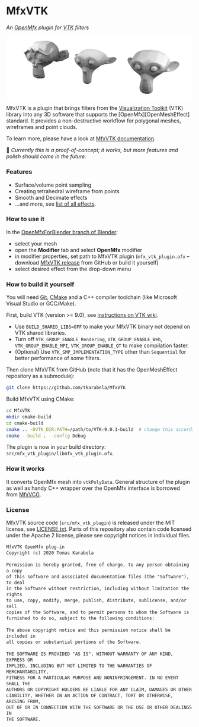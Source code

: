 # MfxVTK

*An [OpenMfx][OpenMfx] plugin for [VTK][VTK] filters*

![Smoothing Suzanne the monkey with VTK filters](docs/source/_static/monkeys.png)

MfxVTK is a plugin that brings filters from the [Visualization Toolkit][VTK] (VTK) library
into any 3D software that supports the [OpenMfx][OpenMeshEffect] standard.
It provides a non-destructive workflow for polygonal meshes, wireframes and point clouds.

To learn more, please have a look at [MfxVTK documentation][MfxVTKdocs].

🚧 *Currently this is a proof-of-concept; it works, but more features and polish
should come in the future.*

### Features

- Surface/volume point sampling
- Creating tetrahedral wireframe from points
- Smooth and Decimate effects
- ...and more, see [list of all effects][MfxVTKeffects].

### How to use it

In the [OpenMfxForBlender branch of Blender][OpenMfxForBlender]:

- select your mesh
- open the **Modifier** tab and select **OpenMfx** modifier
- in modifier properties, set path to MfxVTK plugin (`mfx_vtk_plugin.ofx` – download
  [MfxVTK release] from GitHub or build it yourself)
- select desired effect from the drop-down menu

### How to build it yourself

You will need [Git], [CMake] and a C++ compiler toolchain (like Microsoft Visual Studio or GCC/Make).

First, build VTK (version >= 9.0), see [instructions on VTK wiki][BuildingVTK].

- Use `BUILD_SHARED_LIBS=OFF` to make your MfxVTK binary not depend on VTK shared libraries.
- Turn off `VTK_GROUP_ENABLE_Rendering`, `VTK_GROUP_ENABLE_Web`, `VTK_GROUP_ENABLE_MPI`,
 `VTK_GROUP_ENABLE_QT` to make compilation faster.
- (Optional) Use `VTK_SMP_IMPLEMENTATION_TYPE` other than `Sequential` for better performance of
 some filters.

Then clone MfxVTK from GitHub (note that it has the OpenMeshEffect repository as a submodule):

```sh
git clone https://github.com/tkarabela/MfxVTK
``` 

Build MfxVTK using CMake:

```sh
cd MfxVTK
mkdir cmake-build
cd cmake-build
cmake .. -DVTK_DIR:PATH=/path/to/VTK-9.0.1-build  # change this accordingly
cmake --build . --config Debug
```

The plugin is now in your build directory: `src/mfx_vtk_plugin/libmfx_vtk_plugin.ofx`.

### How it works

It converts OpenMfx mesh into `vtkPolyData`. General structure
of the plugin as well as handy C++ wrapper over the OpenMfx interface
is borrowed from [MfxVCG].

### License

MfxVTK source code (`src/mfx_vtk_plugin`) is released under the MIT license, see [LICENSE.txt](LICENSE.txt).
Parts of this repository also contain code licensed under the Apache 2 license, please
see copyright notices in individual files.

    MfxVTK OpenMfx plug-in
    Copyright (c) 2020 Tomas Karabela
    
    Permission is hereby granted, free of charge, to any person obtaining a copy
    of this software and associated documentation files (the "Software"), to deal
    in the Software without restriction, including without limitation the rights
    to use, copy, modify, merge, publish, distribute, sublicense, and/or sell
    copies of the Software, and to permit persons to whom the Software is
    furnished to do so, subject to the following conditions:
    
    The above copyright notice and this permission notice shall be included in
    all copies or substantial portions of the Software.
    
    THE SOFTWARE IS PROVIDED "AS IS", WITHOUT WARRANTY OF ANY KIND, EXPRESS OR
    IMPLIED, INCLUDING BUT NOT LIMITED TO THE WARRANTIES OF MERCHANTABILITY,
    FITNESS FOR A PARTICULAR PURPOSE AND NONINFRINGEMENT. IN NO EVENT SHALL THE
    AUTHORS OR COPYRIGHT HOLDERS BE LIABLE FOR ANY CLAIM, DAMAGES OR OTHER
    LIABILITY, WHETHER IN AN ACTION OF CONTRACT, TORT OR OTHERWISE, ARISING FROM,
    OUT OF OR IN CONNECTION WITH THE SOFTWARE OR THE USE OR OTHER DEALINGS IN
    THE SOFTWARE.

[OpenMfx]: http://openmesheffect.org
[OpenMfxForBlender]: https://github.com/eliemichel/OpenMfxForBlender
[VTK]: https://vtk.org
[MfxVTKdocs]: https://mfxvtk.readthedocs.io
[MfxVTKeffects]: https://mfxvtk.readthedocs.io/en/latest/list-of-effects.html
[MfxVCG]: https://github.com/eliemichel/MfxVCG
[BuildingVTK]: https://vtk.org/Wiki/VTK/Configure_and_Build
[MfxVTK release]: https://github.com/tkarabela/MfxVTK/releases
[CMake]: https://cmake.org
[Git]: https://git-scm.com

[vtkSmoothPolyDataFilter]: https://vtk.org/doc/nightly/html/classvtkSmoothPolyDataFilter.html
[vtkWindowedSincPolyDataFilter]: https://vtk.org/doc/nightly/html/classvtkWindowedSincPolyDataFilter.html
[vtkPolyDataPointSampler]: https://vtk.org/doc/nightly/html/classvtkPolyDataPointSampler.html
[vtkFeatureEdges]: https://vtk.org/doc/nightly/html/classvtkFeatureEdges.html
[vtkFillHolesFilter]: https://vtk.org/doc/nightly/html/classvtkFillHolesFilter.html
[vtkTubeFilter]: https://vtk.org/doc/nightly/html/classvtkTubeFilter.html
[vtkDecimatePro]: https://vtk.org/doc/nightly/html/classvtkDecimatePro.html

